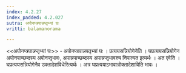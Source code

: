```yaml
---
index: 4.2.27
index_padded: 4.2.027
sutra: अपोनप्त्रपान्नप्तृभ्यां घः
vritti: balamanorama

---
```

<<अपोनप्त्रपान्नप्तृभ्यां घः>> - अपोनप्त्रपान्नपतृभ्यां घः । प्रत्ययसन्नियोगेनेति । घप्रत्ययसन्नियोगेन अपोनपाच्छब्दस्य अपोनप्तृभावः, अपान्नपाच्छब्दस्य अपान्नप्तृभावश्च निपात्यत इत्यर्थः । अत एवेति । घप्रत्ययसन्नियोगेनैव उक्तादेशविधेरित्यर्थः । अत्र घप्रत्ययाऽभावान्नोक्तादेशाविति भावः । 